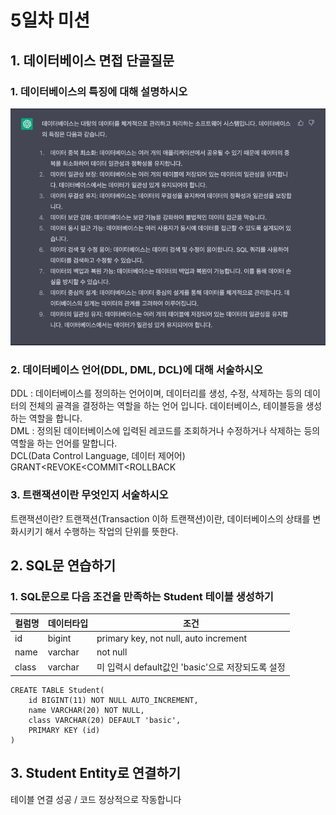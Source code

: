 # 5일차 미션

## 1. 데이터베이스 면접 단골질문
### 1. 데이터베이스의 특징에 대해 설명하시오

![img.png](img.png)


### 2. 데이터베이스 언어(DDL, DML, DCL)에 대해 서술하시오

DDL : 데이터베이스를 정의하는 언어이며, 데이터리를 생성, 수정, 삭제하는 등의 데이터의 전체의 골격을 결정하는 역할을 하는 언어 입니다. 데이터베이스, 테이블등을 생성하는 역할을 합니다.  
DML : 정의된 데이터베이스에 입력된 레코드를 조회하거나 수정하거나 삭제하는 등의 역할을 하는 언어를 말합니다.  
DCL(Data Control Language, 데이터 제어어)  
GRANT<REVOKE<COMMIT<ROLLBACK

### 3. 트랜잭션이란 무엇인지 서술하시오

트랜잭션이란? 트랜잭션(Transaction 이하 트랜잭션)이란, 데이터베이스의 상태를 변화시키기 해서 수행하는 작업의 단위를 뜻한다.

## 2. SQL문 연습하기
### 1. SQL문으로 다음 조건을 만족하는 Student 테이블 생성하기
|컬럼명|데이터타입|조건|
|------|---|---|
|id|bigint|primary key, not null, auto increment|
|name|varchar|not null|
|class|varchar|미 입력시 default값인 'basic'으로 저장되도록 설정|

```mysql
CREATE TABLE Student(
    id BIGINT(11) NOT NULL AUTO_INCREMENT,
    name VARCHAR(20) NOT NULL,
    class VARCHAR(20) DEFAULT 'basic',
    PRIMARY KEY (id)
)
```

## 3. Student Entity로 연결하기

테이블 연결 성공 / 코드 정상적으로 작동합니다


